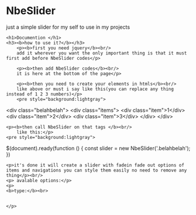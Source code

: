 # NbeSlider
just a simple slider for my self to use in my projects


	<h1>Documention </h1>
	<h3><b>how to use it?</b></h3>
		<p><b>first you need jquery</b><br/>
		add it wherever you want the only important thing is that it must first add before NbeSlider codes</p>
		
		<p><b>then add NbeSlider codes</b><br/>
		it is here at the bottom of the page</p>

		<p><b>then you need to create your elements in htmls</b><br/>
		like above or must i say like this(you can replace any thing instead of 1 2 3 numbers)</p>
		<pre style="background:lightgray">
&lt;div class="belahbelah"&gt;
  &lt;div class="items"&gt;
   &lt;div class="item"&gt;1&lt;/div&gt;
   &lt;div class="item"&gt;2&lt;/div&gt;
   &lt;div class="item"&gt;3&lt;/div&gt;
  &lt;/div&gt;
&lt;/div&gt;	</pre>

	<p><b>then call NbeSlider on that tags </b><br/>
		like this:</p>
	<pre style="background:lightgray">
$(document).ready(function () {
 const slider = new NbeSlider('.belahbelah');
})</pre>


	<p>it's done it will create a slider with fadein fade out options of items and navigations you can style them easily no need to remove any thing</p><br/>
	<p> avalable options:</p>
	<p>
	<b>type:</b><br>
		
	
	</p>
